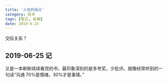 ```yaml
---
title: '人性的弱点'
category: 技术
tags: [笔记, 前端]
date: 2019-6-25
---
```


交际关系？

<!-- more -->

## 2019-06-25 记

又是一本断断续续看完的书，最印象深刻的是多夸奖，少批评。就像经常听到的一句话“沟通 70%是情绪，30%才是事情。”
